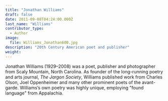 ```yaml
---
title: "Jonathan Williams"
draft: false
date: 2011-09-08T04:24:00.000Z
last_name: "Williams"
contributor_type:
  - Author
image:
  file: Williams_Jonathan600.jpg
description: "20th Century American poet and publisher"
weight:
---
```


Jonathan Williams (1929–2008) was a poet, publisher and photographer from Scaly Mountain, North Carolina. As founder of the long-running poetry and arts journal, _The Jargon Society_, Williams published work from Charles Olson, Joel Oppenheimer and many other prominent poets of the avant-garde. Williams’s own poetry was highly unique, employing "found language" from Appalachia.

